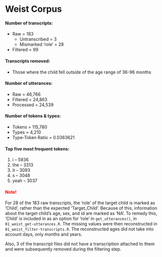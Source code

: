
# Weist Corpus

#### Number of transcripts:

  - Raw = 183
      - Untranscribed = 3
      - Mismarked ‘role’ = 28
  - Filtered = 99

#### Transcripts removed:

  - Those where the child fell outside of the age range of 36-96 months

#### Number of utterances:

  - Raw = 46,766
  - Filtered = 24,863
  - Processed = 24,539

#### Number of tokens & types:

  - Tokens = 115,780
  - Types = 4,210
  - Type-Token Ratio = 0.0363621

#### Top five most frequent tokens:

1.  i – 5936
2.  the – 3313
3.  it – 3093
4.  s – 3048
5.  yeah – 3037

#### <span style="color:red">Note\!</span>

For 28 of the 183 raw transcripts, the ‘role’ of the target child is
marked as ‘Child’, rather than the expected ‘Target\_Child’. Because of
this, information about the target child’s age, sex, and id are marked
as ‘NA’. To remedy this, ‘Child’ is included in as an option for ‘role’
in `get_utterances()`, in `01_weist_get-utterances.R`. The missing
values were then reconstructed in `01_weist_filter-transcripts.R`. The
reconstructed ages did not take into account days, only months and
years.

Also, 3 of the transcript files did not have a transcription attached to
them and were subsequently removed during the filtering step.
